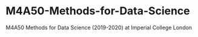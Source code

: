 # M4A50-Methods-for-Data-Science
M4A50 Methods for Data Science (2019-2020) at Imperial College London
